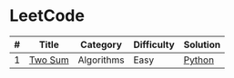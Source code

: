 LeetCode
========
| # | Title | Category | Difficulty | Solution |
|---|-------|----------|------------|----------|
|1|[Two Sum](https://leetcode.com/problems/two-sum/)|Algorithms|Easy|[Python](./solutions/two_sum/)|
